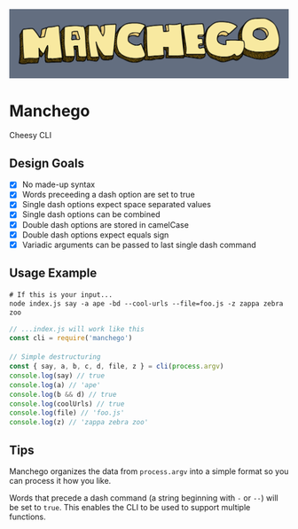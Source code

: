 <img alt="" src="manchego-logo.png">

# Manchego
Cheesy CLI

## Design Goals
- [x] No made-up syntax
- [x] Words preceeding a dash option are set to true
- [x] Single dash options expect space separated values
- [x] Single dash options can be combined
- [x] Double dash options are stored in camelCase
- [x] Double dash options expect equals sign
- [x] Variadic arguments can be passed to last single dash command

## Usage Example
```console
# If this is your input...
node index.js say -a ape -bd --cool-urls --file=foo.js -z zappa zebra zoo
```

```js
// ...index.js will work like this
const cli = require('manchego')

// Simple destructuring
const { say, a, b, c, d, file, z } = cli(process.argv)
console.log(say) // true
console.log(a) // 'ape'
console.log(b && d) // true
console.log(coolUrls) // true
console.log(file) // 'foo.js'
console.log(z) // 'zappa zebra zoo'
```

## Tips
Manchego organizes the data from `process.argv` into a simple format so you can process it how you like.

Words that precede a dash command (a string beginning with `-` or `--`) will be set to `true`. This enables the CLI to be used to support multiple functions.
